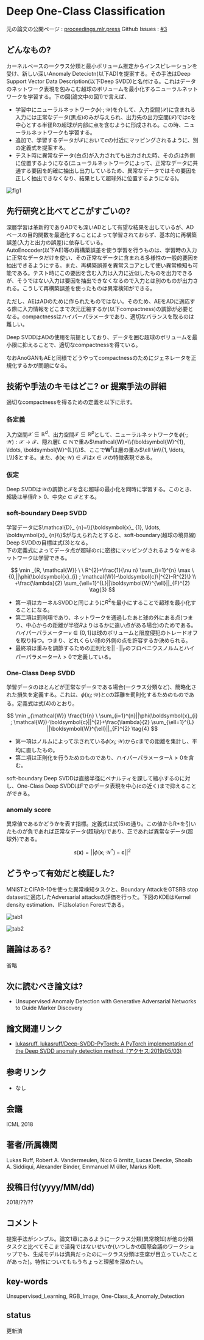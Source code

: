 # Deep One-Class Classification

元の論文の公開ページ : [proceedings.mlr.press](http://proceedings.mlr.press/v80/ruff18a/ruff18a.pdf)
Github Issues : [#3](https://github.com/Obarads/obarads.github.io/issues/3)

## どんなもの?
カーネルベースの一クラス分類と最小ボリューム推定からインスピレーションを受け、新しい深いAnomaly Deteciotn(以下AD)を提案する。その手法はDeep Support Vector Data Description(以下Deep SVDD)と名付ける。これはデータのネットワーク表現を包みこむ超球のボリュームを最小化するニューラルネットワークを学習する。下の図(論文中の図1)で言えば、
- 学習中にニューラルネットワーク$\phi(\cdot ; \mathcal{W})$を介して、入力空間($\mathcal{X}$)に含まれる入力には正常なデータ(黒点)のみが与えられ、出力先の出力空間($\mathcal{F}$)ではcを中心とする半径Rの超球が内部に点を含むように形成される。この時、ニューラルネットワークも学習する。
- 追加で、学習するデータが$\mathcal{F}$において$c$の付近にマッピングされるように、別の定義式を提案する。
- テスト時に異常なデータ(白点)が入力されても出力された時、その点は外側に位置するようになる(ニューラルネットワークによって、正常なデータに共通する要因を的確に抽出し出力しているため、異常なデータではその要因を正しく抽出できなくなり、結果として超球外に位置するようになる)。

![fig1](img/DOC/fig1.png)

## 先行研究と比べてどこがすごいの?
深層学習は革新的でありADでも深いADとして有望な結果を出しているが、ADベースの目的関数を最適化することによって学習されておらず、基本的に再構築誤差(入力と出力の誤差)に依存している。  
AutoEnocoder(以下AE)等の再構築誤差を使う学習を行うものは、学習時の入力に正常なデータだけを使い、その正常なデータに含まれる多様性の一般的要因を抽出できるようにする。また、再構築誤差を異常スコアとして使い異常検知も可能である。テスト時にこの要因を含む入力は入力に近似したものを出力できるが、そうではない入力は要因を抽出できなくなるので入力とは別のものが出力される。こうして再構築誤差を使ったものは異常検知ができる。

ただし、AEはADのために作られたものではない。そのため、AEをADに適応する際に入力情報をどこまで次元圧縮するか(以下compactness)の調節が必要となる。compactnessはハイパーパラメータであり、適切なバランスを取るのは難しい。

Deep SVDDはADの使用を前提としており、データを囲む超球のボリュームを最小限に抑えることで、適切なcompactnessを得ている。

なおAnoGANもAEと同様でどうやってcompactnessのためにジェネレータを正規化するかが問題になる。

## 技術や手法のキモはどこ? or 提案手法の詳細
適切なcompactnessを得るための定義を以下に示す。
### 各定義
入力空間$\mathcal{X} \subseteq \mathbb{R}^{d}$、出力空間$\mathcal{F} \subseteq \mathbb{R}^{p}$として、ニューラルネットワークを$\phi(\cdot ; \mathcal{W}) : \mathcal{X} \rightarrow \mathcal{F}$、隠れ層$L\in \mathbb{N}$で重み$\mathcal{W}=\\{\boldsymbol{W}^{1}, \ldots, \boldsymbol{W}^{L}\\}$、ここで$\boldsymbol{W}^{\ell}$は層の重み$\ell \in\\{1, \ldots, L\\}$とする。また、$\phi(\boldsymbol{x} ; \mathcal{W}) \in \mathcal{F}$は$x\in \mathcal{X}$の特徴表現である。

### 仮定
Deep SVDDは$\mathcal{W}$の調節と$\mathcal{F}$を含む超球の最小化を同時に学習する。このとき、超級は半径$R>0$、中央$c\in\mathcal{F}$とする。

### soft-boundary Deep SVDD
学習データに$\mathcal{D}_ {n}=\\{\boldsymbol{x}_ {1}, \ldots, \boldsymbol{x}_ {n}\\}$が与えられたとすると、soft-boundary(超球の境界線) Deep SVDDの目標は式(3)となる。  
下の定義式によってデータ点が超球の$c$に密接にマッピングされるような$\mathcal{W}$をネットワークは学習できる。  

$$
\min _{R, \mathcal{W}} \ \ R^{2}+\frac{1}{\nu n} \sum_{i=1}^{n} \max \{0,||\phi(\boldsymbol{x}_{i} ; \mathcal{W})-\boldsymbol{c}\|^{2}-R^{2}\} \\
+\frac{\lambda}{2} \sum_{\ell=1}^{L}||\boldsymbol{W}^{\ell}||_{F}^{2} \tag{3}
$$

- 第一項はカーネルSVDDと同じように$R^2$を最小にすることで超球を最小化することになる。
- 第二項は罰則項であり、ネットワークを通過したあと球の外にある点(つまり、中心からの距離が半径$R$よりはるかに遠い点がある場合)のためである。ハイパーパラメーター$\nu\in(0,1]$は球のボリュームと限度侵犯のトレードオフを取り持つ。つまり、どれくらい球の外側の点を許容するか決められる。
- 最終項は重みを調節するための正則化を$||\cdot||_ F$のフロベニウスノルムとハイパーパラメーター$\lambda>0$で定義している。  

### One-Class Deep SVDD
学習データのほとんどが正常なデータである場合(一クラス分類など)、簡略化された損失を定義する。これは、$\phi(x_ i ; \mathcal{W})$とcの距離を罰則化するためのものである。定義式は式(4)のとおり。

$$
\min _{\mathcal{W}} \frac{1}{n} \ \sum_{i=1}^{n}||\phi(\boldsymbol{x}_{i} ; \mathcal{W})-\boldsymbol{c}||^{2}+\frac{\lambda}{2} \sum_{\ell=1}^{L} ||\boldsymbol{W}^{\ell}||_{F}^{2} \tag{4}
$$

- 第一項はノルムによって示されている$\phi(x_ i ; \mathcal{W})$から$c$までの距離を集計し、平均に直したもの。
- 第二項は正則化を行うためのものであり、ハイパーパラメーター$\lambda>0$を含む。

soft-boundary Deep SVDDは直接半径にペナルティを課して縮小するのに対し、One-Class Deep SVDDはFでのデータ表現を中心(cの近く)まで抑えることができる。

### anomaly score
異常値であるかどうかを表す指標。定義式は式(5)の通り。この値からR*を引いたものが負であれば正常なデータ(超球内)であり、正であれば異常なデータ(超球外)である。  

$$
s(\boldsymbol{x})=||\phi(\boldsymbol{x} ; \mathcal{W}^{*})-\boldsymbol{c}||^{2} \tag{5}
$$

## どうやって有効だと検証した?
MNISTとCIFAR-10を使った異常検知タスクと、Boundary AttackをGTSRB stop datasetに適応したAdversarial attacksの評価を行った。下図のKDEはKernel density estimation、IFはIsolation Forestである。

![tab1](img/DOC/tab1.png)

![tab2](img/DOC/tab2.png)

## 議論はある?
省略

## 次に読むべき論文は?
- Unsupervised Anomaly Detection with Generative Adversarial Networks to Guide Marker Discovery 

## 論文関連リンク
- [lukasruff. lukasruff/Deep-SVDD-PyTorch: A PyTorch implementation of the Deep SVDD anomaly detection method. (アクセス:2019/05/03)](https://github.com/lukasruff/Deep-SVDD-PyTorch)

## 参考リンク
- なし

## 会議
ICML 2018

## 著者/所属機関
Lukas Ruff, Robert A. Vandermeulen, Nico G ̈ornitz, Lucas Deecke, Shoaib A. Siddiqui, Alexander Binder, Emmanuel M ̈uller, Marius Kloft.

## 投稿日付(yyyy/MM/dd)
2018/??/??

## コメント
提案手法がシンプル。論文1章にあるように一クラス分類(異常検知)が他の分類タスクと比べてそこまで活発ではないせいか(いつしかの国際会議のワークショップでも、生成モデルは満員だったのに一クラス分類は空席が目立っていたことがあった)。特性についてももうちょっと理解を深めたい。

## key-words
Unsupervised_Learning, RGB_Image, One-Class_&_Anomaly_Detection

## status
更新済